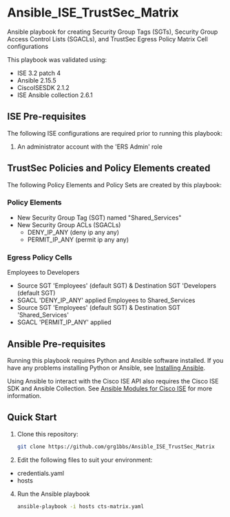 # Ansible_ISE_TrustSec_Matrix
Ansible playbook for creating Security Group Tags (SGTs), Security Group Access Control Lists (SGACLs), and TrustSec Egress Policy Matrix Cell configurations

This playbook was validated using:
 - ISE 3.2 patch 4
 - Ansible 2.15.5
 - CiscoISESDK 2.1.2
 - ISE Ansible collection 2.6.1

## ISE Pre-requisites
The following ISE configurations are required prior to running this playbook:

 1. An administrator account with the 'ERS Admin' role

## TrustSec Policies and Policy Elements created
The following Policy Elements and Policy Sets are created by this playbook:

### Policy Elements

 - New Security Group Tag (SGT) named "Shared_Services"
 - New Security Group ACLs (SGACLs)
   - DENY_IP_ANY (deny ip any any)
   - PERMIT_IP_ANY (permit ip any any)

### Egress Policy Cells

Employees to Developers
 - Source SGT 'Employees' (default SGT) & Destination SGT 'Developers (default SGT)
 - SGACL 'DENY_IP_ANY' applied
Employees to Shared_Services
 - Source SGT 'Employees' (default SGT) & Destination SGT 'Shared_Services'
 - SGACL 'PERMIT_IP_ANY' applied

## Ansible Pre-requisites
Running this playbook requires Python and Ansible software installed.
If you have any problems installing Python or Ansible, see [Installing Ansible](https://docs.ansible.com/ansible/latest/installation_guide/intro_installation.html).

Using Ansible to interact with the Cisco ISE API also requires the Cisco ISE SDK and Ansible Collection.
See [Ansible Modules for Cisco ISE](https://github.com/CiscoISE/ansible-ise) for more information.

## Quick Start
1. Clone this repository:  

    ```bash
    git clone https://github.com/grg1bbs/Ansible_ISE_TrustSec_Matrix
    ```
 
2. Edit the following files to suit your environment:
 - credentials.yaml
 - hosts

4. Run the Ansible playbook

    ```bash
    ansible-playbook -i hosts cts-matrix.yaml
    ```
